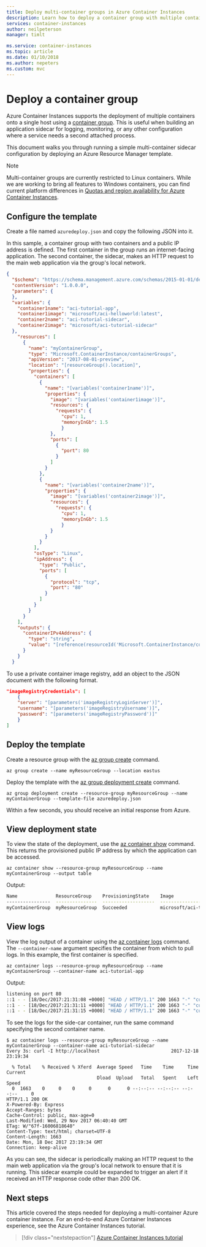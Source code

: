 ```yaml
---
title: Deploy multi-container groups in Azure Container Instances
description: Learn how to deploy a container group with multiple containers in Azure Container Instances.
services: container-instances
author: neilpeterson
manager: timlt

ms.service: container-instances
ms.topic: article
ms.date: 01/10/2018
ms.author: nepeters
ms.custom: mvc
---
```


# Deploy a container group

Azure Container Instances supports the deployment of multiple containers onto a single host using a [container group](container-instances-container-groups.md). This is useful when building an application sidecar for logging, monitoring, or any other configuration where a service needs a second attached process.

This document walks you through running a simple multi-container sidecar configuration by deploying an Azure Resource Manager template.

> [!NOTE]
> Multi-container groups are currently restricted to Linux containers. While we are working to bring all features to Windows containers, you can find current platform differences in [Quotas and region availability for Azure Container Instances](container-instances-quotas.md).

## Configure the template

Create a file named `azuredeploy.json` and copy the following JSON into it.

In this sample, a container group with two containers and a public IP address is defined. The first container in the group runs an internet-facing application. The second container, the sidecar, makes an HTTP request to the main web application via the group's local network.

```json
{
  "$schema": "https://schema.management.azure.com/schemas/2015-01-01/deploymentTemplate.json#",
  "contentVersion": "1.0.0.0",
  "parameters": {
  },
  "variables": {
    "container1name": "aci-tutorial-app",
    "container1image": "microsoft/aci-helloworld:latest",
    "container2name": "aci-tutorial-sidecar",
    "container2image": "microsoft/aci-tutorial-sidecar"
  },
    "resources": [
      {
        "name": "myContainerGroup",
        "type": "Microsoft.ContainerInstance/containerGroups",
        "apiVersion": "2017-08-01-preview",
        "location": "[resourceGroup().location]",
        "properties": {
          "containers": [
            {
              "name": "[variables('container1name')]",
              "properties": {
                "image": "[variables('container1image')]",
                "resources": {
                  "requests": {
                    "cpu": 1,
                    "memoryInGb": 1.5
                    }
                },
                "ports": [
                  {
                    "port": 80
                  }
                ]
              }
            },
            {
              "name": "[variables('container2name')]",
              "properties": {
                "image": "[variables('container2image')]",
                "resources": {
                  "requests": {
                    "cpu": 1,
                    "memoryInGb": 1.5
                    }
                }
              }
            }
          ],
          "osType": "Linux",
          "ipAddress": {
            "type": "Public",
            "ports": [
              {
                "protocol": "tcp",
                "port": "80"
              }
            ]
          }
        }
      }
    ],
    "outputs": {
      "containerIPv4Address": {
        "type": "string",
        "value": "[reference(resourceId('Microsoft.ContainerInstance/containerGroups/', 'myContainerGroup')).ipAddress.ip]"
      }
    }
  }
```

To use a private container image registry, add an object to the JSON document with the following format.

```json
"imageRegistryCredentials": [
    {
    "server": "[parameters('imageRegistryLoginServer')]",
    "username": "[parameters('imageRegistryUsername')]",
    "password": "[parameters('imageRegistryPassword')]"
    }
]
```

## Deploy the template

Create a resource group with the [az group create][az-group-create] command.

```azurecli-interactive
az group create --name myResourceGroup --location eastus
```

Deploy the template with the [az group deployment create][az-group-deployment-create] command.

```azurecli-interactive
az group deployment create --resource-group myResourceGroup --name myContainerGroup --template-file azuredeploy.json
```

Within a few seconds, you should receive an initial response from Azure.

## View deployment state

To view the state of the deployment, use the [az container show][az-container-show] command. This returns the provisioned public IP address by which the application can be accessed.

```azurecli-interactive
az container show --resource-group myResourceGroup --name myContainerGroup --output table
```

Output:

```bash
Name              ResourceGroup    ProvisioningState    Image                                                             IP:ports           CPU/Memory    OsType    Location
----------------  ---------------  -------------------  ----------------------------------------------------------------  -----------------  ------------  --------  ----------
myContainerGroup  myResourceGroup  Succeeded            microsoft/aci-tutorial-sidecar,microsoft/aci-tutorial-app:v1      40.118.253.154:80  1.0 core/1.5 gb   Linux     westus
```

## View logs

View the log output of a container using the [az container logs][az-container-logs] command. The `--container-name` argument specifies the container from which to pull logs. In this example, the first container is specified.

```azurecli-interactive
az container logs --resource-group myResourceGroup --name myContainerGroup --container-name aci-tutorial-app
```

Output:

```bash
listening on port 80
::1 - - [18/Dec/2017:21:31:08 +0000] "HEAD / HTTP/1.1" 200 1663 "-" "curl/7.54.0"
::1 - - [18/Dec/2017:21:31:11 +0000] "HEAD / HTTP/1.1" 200 1663 "-" "curl/7.54.0"
::1 - - [18/Dec/2017:21:31:15 +0000] "HEAD / HTTP/1.1" 200 1663 "-" "curl/7.54.0"
```

To see the logs for the side-car container, run the same command specifying the second container name.

```console
$ az container logs --resource-group myResourceGroup --name myContainerGroup --container-name aci-tutorial-sidecar
Every 3s: curl -I http://localhost                          2017-12-18 23:19:34

  % Total    % Received % Xferd  Average Speed   Time    Time     Time  Current
                                 Dload  Upload   Total   Spent    Left  Speed
  0  1663    0     0    0     0      0      0 --:--:-- --:--:-- --:--:--     0
HTTP/1.1 200 OK
X-Powered-By: Express
Accept-Ranges: bytes
Cache-Control: public, max-age=0
Last-Modified: Wed, 29 Nov 2017 06:40:40 GMT
ETag: W/"67f-16006818640"
Content-Type: text/html; charset=UTF-8
Content-Length: 1663
Date: Mon, 18 Dec 2017 23:19:34 GMT
Connection: keep-alive
```

As you can see, the sidecar is periodically making an HTTP request to the main web application via the group's local network to ensure that it is running. This sidecar example could be expanded to trigger an alert if it received an HTTP response code other than 200 OK.

## Next steps

This article covered the steps needed for deploying a multi-container Azure container instance. For an end-to-end Azure Container Instances experience, see the Azure Container Instances tutorial.

> [!div class="nextstepaction"]
> [Azure Container Instances tutorial][aci-tutorial]

<!-- LINKS - Internal -->
[aci-tutorial]: ./container-instances-tutorial-prepare-app.md
[az-container-logs]: /cli/azure/container#az_container_logs
[az-container-show]: /cli/azure/container#az_container_show
[az-group-create]: /cli/azure/group#az_group_create
[az-group-deployment-create]: /cli/azure/group/deployment#az_group_deployment_create
